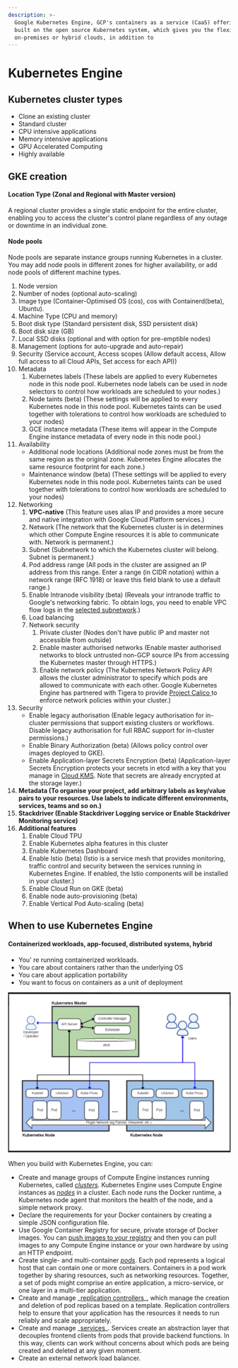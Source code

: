 ```yaml
---
description: >-
  Google Kubernetes Engine, GCP's containers as a service (CaaS) offering, is
  built on the open source Kubernetes system, which gives you the flexibility of
  on-premises or hybrid clouds, in addition to
---
```


# Kubernetes Engine

## Kubernetes cluster types

* Clone an existing cluster
* Standard cluster
* CPU intensive applications
* Memory intensive applications
* GPU Accelerated Computing
* Highly available

## GKE creation

#### Location Type \(Zonal and Regional with Master version\)

A regional cluster provides a single static endpoint for the entire cluster, enabling you to access the cluster's control plane regardless of any outage or downtime in an individual zone.

#### Node pools

Node pools are separate instance groups running Kubernetes in a cluster. You may add node pools in different zones for higher availability, or add node pools of different machine types.

1. Node version
2. Number of nodes \(optional auto-scaling\)
3. Image type \(Container-Optimised OS \(cos\), cos with Containerd\(beta\), Ubuntu\).
4. Machine Type \(CPU and memory\)
5. Boot disk type \(Standard persistent disk, SSD persistent disk\)
6. Boot disk size \(GB\)
7. Local SSD disks \(optional and with option for pre-emptible nodes\)
8. Management \(options for auto-upgrade and auto-repair\)
9. Security \(Service account, Access scopes \(Allow default access, Allow full access to all Cloud APIs, Set access for each API\)\)
10. Metadata
    1. Kubernetes labels \(These labels are applied to every Kubernetes node in this node pool. Kubernetes node labels can be used in node selectors to control how workloads are scheduled to your nodes.\)
    2. Node taints \(beta\) \(These settings will be applied to every Kubernetes node in this node pool. Kubernetes taints can be used together with tolerations to control how workloads are scheduled to your nodes\)
    3. GCE instance metadata \(These items will appear in the Compute Engine instance metadata of every node in this node pool.\)
11. Availability 
    * Additional node locations \(Additional node zones must be from the same region as the original zone. Kubernetes Engine allocates the same resource footprint for each zone.\)
    * Maintenance window \(beta\) \(These settings will be applied to every Kubernetes node in this node pool. Kubernetes taints can be used together with tolerations to control how workloads are scheduled to your nodes\)
12. Networking
    1. **VPC-native** \(This feature uses alias IP and provides a more secure and native integration with Google Cloud Platform services.\)
    2. Network \(The network that the Kubernetes cluster is in determines which other Compute Engine resources it is able to communicate with. Network is permanent.\)
    3. Subnet \(Subnetwork to which the Kubernetes cluster will belong. Subnet is permanent.\)
    4. Pod address range \(All pods in the cluster are assigned an IP address from this range. Enter a range \(in CIDR notation\) within a network range \(RFC 1918\) or leave this field blank to use a default range.\)
    5. Enable Intranode visibility \(beta\) \(Reveals your intranode traffic to Google's networking fabric. To obtain logs, you need to enable VPC flow logs in the [selected subnetwork](https://console.cloud.google.com/networking/subnetworks/details/us-central1/default?project=linen-creek-237819).\)
    6. Load balancing 
    7. Network security
       1. Private cluster \(Nodes don't have public IP and master not accessible from outside\)
       2. Enable master authorised networks \(Enable master authorised networks to block untrusted non-GCP source IPs from accessing the Kubernetes master through HTTPS.\)
       3. Enable network policy \(The Kubernetes Network Policy API allows the cluster administrator to specify which pods are allowed to communicate with each other. Google Kubernetes Engine has partnered with Tigera to provide [Project Calico ](https://www.projectcalico.org/) to enforce network policies within your cluster.\)
13. Security 
    * Enable legacy authorisation \(Enable legacy authorisation for in-cluster permissions that support existing clusters or workflows. Disable legacy authorisation for full RBAC support for in-cluster permissions.\)
    * Enable Binary Authorization \(beta\) \(Allows policy control over images deployed to GKE\).
    * Enable Application-layer Secrets Encryption \(beta\) \(Application-layer Secrets Encryption protects your secrets in etcd with a key that you manage in [Cloud KMS](https://console.cloud.google.com/security/kms?project=linen-creek-237819). Note that secrets are already encrypted at the storage layer.\)
14. **Metadata \(**To organise your project, add arbitrary labels as key/value pairs to your resources. Use labels to indicate different environments, services, teams and so on.**\)**
15. **Stackdriver \(**Enable Stackdriver Logging service or Enable Stackdriver Monitoring service**\)**
16. **Additional features**
    1. Enable Cloud TPU
    2. Enable Kubernetes alpha features in this cluster
    3. Enable Kubernetes Dashboard
    4. Enable Istio \(beta\) \(Istio is a service mesh that provides monitoring, traffic control and security between the services running in Kubernetes Engine. If enabled, the Istio components will be installed in your cluster.\)
    5. Enable Cloud Run on GKE \(beta\)
    6. Enable node auto-provisioning \(beta\)
    7. Enable Vertical Pod Auto-scaling \(beta\)

## When to use Kubernetes Engine

#### Containerized workloads, app-focused, distributed systems, hybrid

* You' re running containerized workloads.
* You care about containers rather than the underlying OS
* You care about application portability
* You want to focus on containers as a unit of deployment

![](../../../.gitbook/assets/image%20%2824%29.png)

When you build with Kubernetes Engine, you can:

* Create and manage groups of Compute Engine instances running Kubernetes, called [_clusters_](https://cloud.google.com/kubernetes-engine/docs/concepts/cluster-architecture). Kubernetes Engine uses Compute Engine instances as [_nodes_](https://cloud.google.com/kubernetes-engine/docs/concepts/cluster-architecture#nodes) in a cluster. Each node runs the Docker runtime, a Kubernetes node agent that monitors the health of the node, and a simple network proxy.
* Declare the requirements for your Docker containers by creating a simple JSON configuration file.
* Use Google Container Registry for secure, private storage of Docker images. You can [push images to your registry](https://cloud.google.com/container-registry/docs/pushing-and-pulling) and then you can pull images to any Compute Engine instance or your own hardware by using an HTTP endpoint.
* Create single- and multi-container [_pods_](https://cloud.google.com/kubernetes-engine/docs/concepts/pod). Each pod represents a logical host that can contain one or more containers. Containers in a pod work together by sharing resources, such as networking resources. Together, a set of pods might comprise an entire application, a micro-service, or one layer in a multi-tier application.
* Create and manage \_[replication controllers](https://kubernetes.io/docs/concepts/workloads/controllers/replicationcontroller/)\_, which manage the creation and deletion of pod replicas based on a template. Replication controllers help to ensure that your application has the resources it needs to run reliably and scale appropriately.
* Create and manage \_[services](https://kubernetes.io/docs/concepts/services-networking/service/)\_. Services create an abstraction layer that decouples frontend clients from pods that provide backend functions. In this way, clients can work without concerns about which pods are being created and deleted at any given moment.
* Create an external network load balancer.


